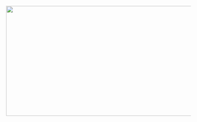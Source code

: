 [<img src="https://img.youtube.com/vi/1jYUXOjuAtE/hqdefault.jpg" width="600" height="300"
/>](https://www.youtube.com/embed/1jYUXOjuAtE)
